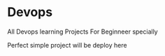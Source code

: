 # Devops
All Devops learning Projects 
For Beginneer specially

Perfect simple project will be deploy here
